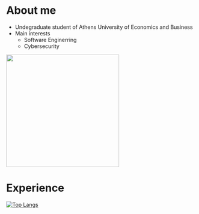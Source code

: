 About me
========
- Undegraduate student of Athens University of Economics and Business
- Main interests
  * Software Enginerring
  * Cybersecurity

<img id = "simple_gif" src="https://media.giphy.com/media/qgQUggAC3Pfv687qPC/giphy.gif" width="300" height="300" float= right/>


Experience
==========
[![Top Langs](https://github-readme-stats.vercel.app/api/top-langs/?username=alexegiev&langs_count=5&theme=tokyonight)](https://github.com/anuraghazra/github-readme-stats)